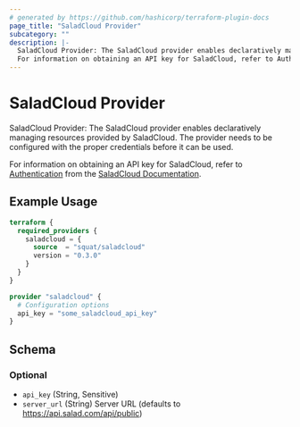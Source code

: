 ```yaml
---
# generated by https://github.com/hashicorp/terraform-plugin-docs
page_title: "SaladCloud Provider"
subcategory: ""
description: |-
  SaladCloud Provider: The SaladCloud provider enables declaratively managing resources provided by SaladCloud. The provider needs to be configured with the proper credentials before it can be used.
  For information on obtaining an API key for SaladCloud, refer to Authentication https://docs.salad.com/reference/api-reference#authentication from the SaladCloud Documentation https://docs.salad.com/.
---
```


# SaladCloud Provider

SaladCloud Provider: The SaladCloud provider enables declaratively managing resources provided by SaladCloud. The provider needs to be configured with the proper credentials before it can be used.

For information on obtaining an API key for SaladCloud, refer to [Authentication](https://docs.salad.com/reference/api-reference#authentication) from the [SaladCloud Documentation](https://docs.salad.com/).

## Example Usage

```terraform
terraform {
  required_providers {
    saladcloud = {
      source  = "squat/saladcloud"
      version = "0.3.0"
    }
  }
}

provider "saladcloud" {
  # Configuration options
  api_key = "some_saladcloud_api_key"
}
```

<!-- schema generated by tfplugindocs -->
## Schema

### Optional

- `api_key` (String, Sensitive)
- `server_url` (String) Server URL (defaults to https://api.salad.com/api/public)
